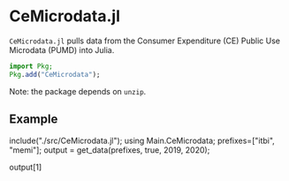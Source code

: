 # CeMicrodata.jl
```CeMicrodata.jl``` pulls data from the Consumer Expenditure (CE) Public Use Microdata (PUMD) into Julia.

```julia
import Pkg;
Pkg.add("CeMicrodata");
```

Note: the package depends on ```unzip```.

## Example

include("./src/CeMicrodata.jl"); using Main.CeMicrodata;
prefixes=["itbi", "memi"];
output = get_data(prefixes, true, 2019, 2020);

output[1]